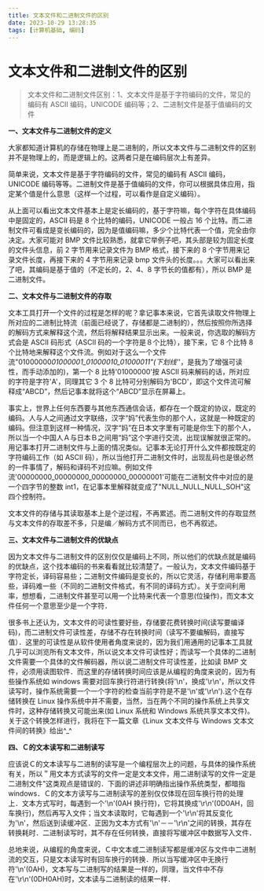 ```yaml
---
title: 文本文件和二进制文件的区别
date: 2023-10-29 13:28:35
tags: [计算机基础, 编码]
---
```


# 文本文件和二进制文件的区别

> 文本文件和二进制文件区别：1、文本文件是基于字符编码的文件，常见的编码有 ASCII 编码，UNICODE 编码等；2、二进制文件是基于值编码的文件

**一、文本文件与二进制文件的定义**

大家都知道计算机的存储在物理上是二进制的，所以文本文件与二进制文件的区别并不是物理上的，而是逻辑上的。这两者只是在编码层次上有差异。

简单来说，文本文件是基于字符编码的文件，常见的编码有 ASCII 编码，UNICODE 编码等等。二进制文件是基于值编码的文件，你可以根据具体应用，指定某个值是什么意思（这样一个过程，可以看作是自定义编码）。

从上面可以看出文本文件基本上是定长编码的，基于字符嘛，每个字符在具体编码中是固定的，ASCII 码是 8 个比特的编码，UNICODE 一般占 16 个比特。而二进制文件可看成是变长编码的，因为是值编码嘛，多少个比特代表一个值，完全由你决定。大家可能对 BMP 文件比较熟悉，就拿它举例子吧，其头部是较为固定长度的文件头信息，前 2 字节用来记录文件为 BMP 格式，接下来的 8 个字节用来记录文件长度，再接下来的 4 字节用来记录 bmp 文件头的长度。。。大家可以看出来了吧，其编码是基于值的（不定长的，2、4、8 字节长的值都有），所以 BMP 是二进制文件。

**二、文本文件与二进制文件的存取**

文本工具打开一个文件的过程是怎样的呢？拿记事本来说，它首先读取文件物理上所对应的二进制比特流（前面已经说了，存储都是二进制的），然后按照你所选择的解码方式来解释这个流，然后将解释结果显示出来。一般来说，你选取的解码方式会是 ASCII 码形式（ASCII 码的一个字符是８个比特），接下来，它 8 个比特 8 个比特地来解释这个文件流。例如对于这么一个文件流"01000000*01000001_01000010_01000011"(下划线'*'，是我为了增强可读性，而手动添加的)，第一个 8 比特'01000000'按 ASCII 码来解码的话，所对应的字符是字符'A'，同理其它 3 个 8 比特可分别解码为'BCD'，即这个文件流可解释成“ABCD”，然后记事本就将这个“ABCD”显示在屏幕上。

事实上，世界上任何东西要与其他东西通信会话，都存在一个既定的协议，既定的编码。人与人之间通过文字联络，汉字“妈”代表生你的那个人，这就是一种既定的编码。但注意到这样一种情况，汉字“妈”在日本文字里有可能是你生下的那个人，所以当一个中国人Ａ与日本Ｂ之间用“妈”这个字进行交流，出现误解就很正常的。用记事本打开二进制文件与上面的情况类似。记事本无论打开什么文件都按既定的字符编码工作（如 ASCII 码），所以当他打开二进制文件时，出现乱码也是很必然的一件事情了，解码和译码不对应嘛。例如文件流'00000000_00000000_00000000_00000001'可能在二进制文件中对应的是一个四字节的整数 int1，在记事本里解释就变成了"NULL_NULL_NULL_SOH"这四个控制符。

文本文件的存储与其读取基本上是个逆过程，不再累述。而二进制文件的存取显然与文本文件的存取差不多，只是编／解码方式不同而已，也不再叙述。

**三、文本文件与二进制文件的优缺点**

因为文本文件与二进制文件的区别仅仅是编码上不同，所以他们的优缺点就是编码的优缺点，这个找本编码的书来看看就比较清楚了。一般认为，文本文件编码基于字符定长，译码容易些；二进制文件编码是变长的，所以它灵活，存储利用率要高些，译码难一些（不同的二进制文件格式，有不同的译码方式）。关于空间利用率，想想看，二进制文件甚至可以用一个比特来代表一个意思(位操作)，而文本文件任何一个意思至少是一个字符．

很多书上还认为，文本文件的可读性要好些，存储要花费转换时间(读写要编译码)，而二进制文件可读性差，存储不存在转换时间（读写不要编解码，直接写值）．这里的可读性是从软件使用者角度来说的，因为我们用通用的记事本工具就几乎可以浏览所有文本文件，所以说文本文件可读性好；而读写一个具体的二进制文件需要一个具体的文件解码器，所以说二进制文件可读性差，比如读 BMP 文件，必须用读图软件．而这里的存储转换时间应该是从编程的角度来说的，因为有些操作系统如 windows 需要对回车换行符进行转换(将'\n'，换成'\r\n'，所以文件读写时，操作系统需要一个一个字符的检查当前字符是不是'\n'或'\r\n').这个在存储转换在 Linux 操作系统中并不需要，当然，当在两个不同的操作系统上共享文件时，这种存储转换又可能出来(如 Linux 系统和 Windows 系统共享文本文件)。关于这个转换怎样进行，我将在下一篇文章《Linux 文本文件与 Windows 文本文件间的转换》给出^\_^

**四、Ｃ的文本读写和二进制读写**

应该说Ｃ的文本读写与二进制的读写是一个编程层次上的问题，与具体的操作系统有关，所以＂用文本方式读写的文件一定是文本文件，用二进制读写的文件一定是二进制文件"这类观点是错误的．下面的讲述非明确指出操作系统类型，都暗指 windows．Ｃ的文本方读写与二进制读写的差别仅仅体现在回车换行符的处理上．文本方式写时，每遇到一个'\n'(0AH 换行符)，它将其换成'\r\n'(0D0AH，回车换行)，然后再写入文件；当文本读取时，它每遇到一个'\r\n'将其反变化为'\n'，然后送到读缓冲区．正因为文本方式有'\n'－－'\r\n'之间的转换，其存在转换耗时．二进制读写时，其不存在任何转换，直接将写缓冲区中数据写入文件．

总地来说，从编程的角度来说，Ｃ中文本或二进制读写都是缓冲区与文件中二进制流的交互，只是文本读写时有回车换行的转换．所以当写缓冲区中无换行符'\n'(0AH)，文本写与二进制写的结果是一样的，同理，当文件中不存在'\r\n'(0DH0AH)时，文本读与二进制读的结果一样．
